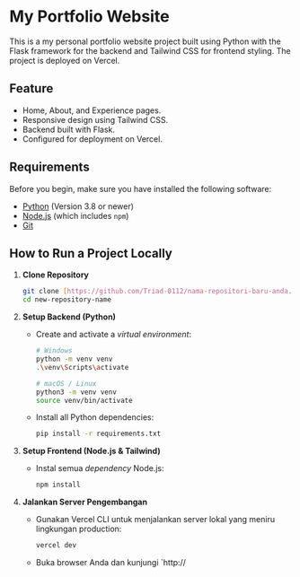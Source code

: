 # My Portfolio Website

This is a my personal portfolio website project built using Python with the Flask framework for the backend and Tailwind CSS for frontend styling. The project is deployed on Vercel.

## Feature

* Home, About, and Experience pages.
* Responsive design using Tailwind CSS.
* Backend built with Flask.
* Configured for deployment on Vercel.

## Requirements

Before you begin, make sure you have installed the following software:

* [Python](https://www.python.org/downloads/) (Version 3.8 or newer)
* [Node.js](https://nodejs.org/en/) (which includes `npm`)
* [Git](https://git-scm.com/downloads/)

## How to Run a Project Locally

1.  **Clone Repository**
    ```bash
    git clone [https://github.com/Triad-0112/nama-repositori-baru-anda.git](https://github.com/Triad-0112/nama-repositori-baru-anda.git)
    cd new-repository-name
    ```

2.  **Setup Backend (Python)**
    * Create and activate a *virtual environment*:
        ```bash
        # Windows
        python -m venv venv
        .\venv\Scripts\activate

        # macOS / Linux
        python3 -m venv venv
        source venv/bin/activate
        ```
    * Install all Python dependencies:
        ```bash
        pip install -r requirements.txt
        ```

3.  **Setup Frontend (Node.js & Tailwind)**
    * Instal semua *dependency* Node.js:
        ```bash
        npm install
        ```

4.  **Jalankan Server Pengembangan**
    * Gunakan Vercel CLI untuk menjalankan server lokal yang meniru lingkungan production:
        ```bash
        vercel dev
        ```
    * Buka browser Anda dan kunjungi `http://
